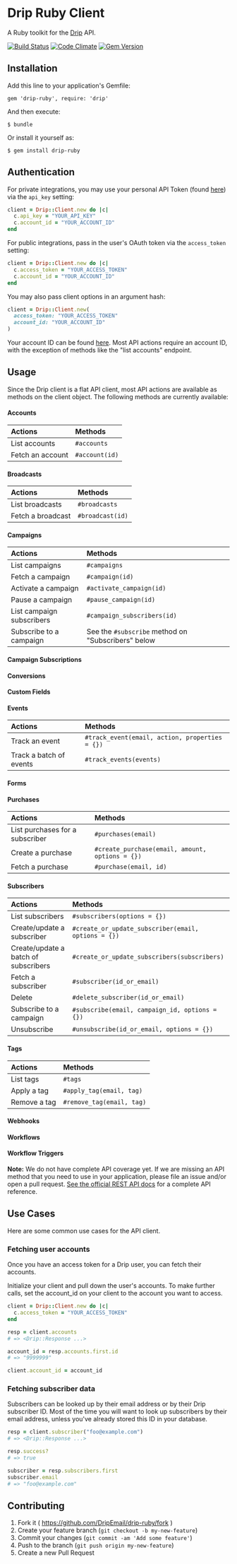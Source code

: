 # Drip Ruby Client

A Ruby toolkit for the [Drip](https://www.getdrip.com/) API.

[![Build Status](https://travis-ci.org/DripEmail/drip-ruby.svg?branch=master)](https://travis-ci.org/DripEmail/drip-ruby)
[![Code Climate](https://codeclimate.com/github/DripEmail/drip-ruby/badges/gpa.svg)](https://codeclimate.com/github/DripEmail/drip-ruby)
[![Gem Version](https://badge.fury.io/rb/drip-ruby.svg)](https://badge.fury.io/rb/drip-ruby)


## Installation

Add this line to your application's Gemfile:

    gem 'drip-ruby', require: 'drip'

And then execute:

    $ bundle

Or install it yourself as:

    $ gem install drip-ruby

## Authentication

For private integrations, you may use your personal API Token (found
[here](https://www.getdrip.com/user/edit)) via the `api_key` setting:

```ruby
client = Drip::Client.new do |c|
  c.api_key = "YOUR_API_KEY"
  c.account_id = "YOUR_ACCOUNT_ID"
end
```

For public integrations, pass in the user's OAuth token via the `access_token`
setting:

```ruby
client = Drip::Client.new do |c|
  c.access_token = "YOUR_ACCESS_TOKEN"
  c.account_id = "YOUR_ACCOUNT_ID"
end
```

You may also pass client options in an argument hash:

```ruby
client = Drip::Client.new(
  access_token: "YOUR_ACCESS_TOKEN"
  account_id: "YOUR_ACCOUNT_ID"
)
```

Your account ID can be found [here](https://www.getdrip.com/settings/site).
Most API actions require an account ID, with the exception of methods like
the "list accounts" endpoint.

## Usage

Since the Drip client is a flat API client, most API actions are available
as methods on the client object. The following methods are currently available:

#### Accounts

| Actions                    | Methods                                              |
| :------------------------- | :--------------------------------------------------- |
| List accounts              | `#accounts`                                          |
| Fetch an account           | `#account(id)`                                       |

#### Broadcasts

| Actions                    | Methods                                              |
| :------------------------- | :--------------------------------------------------- |
| List broadcasts            | `#broadcasts`                                        |
| Fetch a broadcast          | `#broadcast(id)`                                     |

#### Campaigns

| Actions                    | Methods                                              |
| :------------------------- | :--------------------------------------------------- |
| List campaigns             | `#campaigns`                                         |
| Fetch a campaign           | `#campaign(id)`                                      |
| Activate a campaign        | `#activate_campaign(id)`                             |
| Pause a campaign           | `#pause_campaign(id)`                                |
| List campaign subscribers  | `#campaign_subscribers(id)`                              |
| Subscribe to a campaign    | See the `#subscribe` method on "Subscribers" below   |

#### Campaign Subscriptions

#### Conversions

#### Custom Fields

#### Events

| Actions                    | Methods                                              |
| :------------------------- | :--------------------------------------------------- |
| Track an event             | `#track_event(email, action, properties = {})`       |
| Track a batch of events    | `#track_events(events)`                              |

#### Forms

#### Purchases

| Actions                    | Methods                                              |
| :------------------------- | :--------------------------------------------------- |
| List purchases for a subscriber | `#purchases(email)`                             |
| Create a purchase          | `#create_purchase(email, amount, options = {})`      |
| Fetch a purchase           | `#purchase(email, id)`                               |

#### Subscribers

| Actions                    | Methods                                              |
| :------------------------- | :--------------------------------------------------- |
| List subscribers           | `#subscribers(options = {})`                         |
| Create/update a subscriber | `#create_or_update_subscriber(email, options = {})`  |
| Create/update a batch of subscribers | `#create_or_update_subscribers(subscribers)` |
| Fetch a subscriber         | `#subscriber(id_or_email)`                           |
| Delete                     | `#delete_subscriber(id_or_email)`                    |
| Subscribe to a campaign    | `#subscribe(email, campaign_id, options = {})`       |
| Unsubscribe                | `#unsubscribe(id_or_email, options = {})`            |

#### Tags

| Actions                    | Methods                                              |
| :------------------------- | :--------------------------------------------------- |
| List tags                  | `#tags`                                              |
| Apply a tag                | `#apply_tag(email, tag)`                             |
| Remove a tag               | `#remove_tag(email, tag)`                            |

#### Webhooks

#### Workflows

#### Workflow Triggers

**Note:** We do not have complete API coverage yet. If we are missing an API method
that you need to use in your application, please file an issue and/or open a
pull request. [See the official REST API docs](https://www.getdrip.com/docs/rest-api)
for a complete API reference.

## Use Cases

Here are some common use cases for the API client.

### Fetching user accounts

Once you have an access token for a Drip user, you can fetch their accounts.

Initialize your client and pull down the user's accounts. To make further calls, set the account_id
on your client to the account you want to access.

```ruby
client = Drip::Client.new do |c|
  c.access_token = "YOUR_ACCESS_TOKEN"
end

resp = client.accounts
# => <Drip::Response ...>

account_id = resp.accounts.first.id
# => "9999999"

client.account_id = account_id
```

### Fetching subscriber data

Subscribers can be looked up by their email address or by their Drip subscriber
ID. Most of the time you will want to look up subscribers by their email address,
unless you've already stored this ID in your database.

```ruby
resp = client.subscriber("foo@example.com")
# => <Drip::Response ...>

resp.success?
# => true

subscriber = resp.subscribers.first
subscriber.email
# => "foo@example.com"
```

## Contributing

1. Fork it ( https://github.com/DripEmail/drip-ruby/fork )
2. Create your feature branch (`git checkout -b my-new-feature`)
3. Commit your changes (`git commit -am 'Add some feature'`)
4. Push to the branch (`git push origin my-new-feature`)
5. Create a new Pull Request
